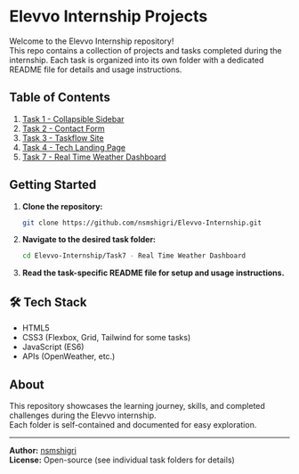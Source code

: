 # Elevvo Internship Projects

Welcome to the Elevvo Internship repository!  
This repo contains a collection of projects and tasks completed during the internship. Each task is organized into its own folder with a dedicated README file for details and usage instructions.

## Table of Contents

1. [Task 1 - Collapsible Sidebar](./Task1-%20Collapsible%20Sidebar/README.md)  
2. [Task 2 - Contact Form](./Task2%20-%20Contact%20Form/README.md)  
3. [Task 3 - Taskflow Site](./Task3%20-%20Taskflow%20site/README.md)  
4. [Task 4 - Tech Landing Page](./Task4%20-%20Tech%20Landing%20Page/README.md)
5. [Task 7 - Real Time Weather Dashboard](./Task7%20-%20Real%20Time%20Weather%20Dashboard/README.md)
<!-- Add more tasks here as needed -->

## Getting Started

1. **Clone the repository:**
   ```bash
   git clone https://github.com/nsmshigri/Elevvo-Internship.git
   ```
2. **Navigate to the desired task folder:**
   ```bash
   cd Elevvo-Internship/Task7 - Real Time Weather Dashboard
   ```

3. **Read the task-specific README file for setup and usage instructions.**


## 🛠️ Tech Stack  

- HTML5  
- CSS3 (Flexbox, Grid, Tailwind for some tasks)  
- JavaScript (ES6)  
- APIs (OpenWeather, etc.)

## About

This repository showcases the learning journey, skills, and completed challenges during the Elevvo internship.  
Each folder is self-contained and documented for easy exploration.

---

**Author:** [nsmshigri](https://github.com/nsmshigri)  
**License:** Open-source (see individual task folders for details)
